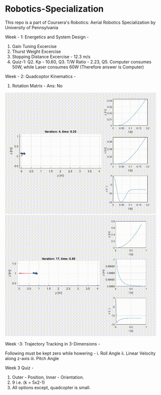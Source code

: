 # Robotics-Specialization

This repo is a part of Coursera's Robotics: Aerial Robotics Specialization by University of Pennsylvania

Week - 1:
Energetics and System Design - 

1. Gain Tuning Excercise
2. Thurst Weight Excercise
3. Stopping Distance Excercise - 12.3 m/s
4. Quiz-1:  Q2. Kp - 10.60, Q3. T/W Ratio - 2.23, Q5. Computer consumes 50W, while Laser consumes 60W (Therefore answer is Computer)

Week - 2:
Quadcoptor Kinematics - 
1. Rotation Matrix - Ans: No

<img src="https://github.com/souvik0306/Robotics-Specialization/blob/main/Media/Assignement_2.gif" width="500" height="400">

<img src="https://github.com/souvik0306/Robotics-Specialization/blob/main/Media/Assignement_2_line.gif" width="500" height="400">

Week -3:
Trajectory Tracking in 3-Dimensions - 

Following must be kept zero while howering - 
i. Roll Angle
ii. Linear Velocity along z-axis
iii. Pitch Angle

Week 3 Quiz - 
1. Outer - Position, Inner - Orientation.
2. 9 i.e. (k = 5x2-1)
3. All options except, quadcopter is small.
